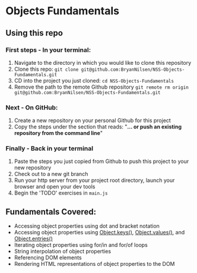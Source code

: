 # Objects Fundamentals

## Using this repo

### First steps - In your terminal:

1. Navigate to the directory in which you would like to clone this repository
1. Clone this repo: `git clone git@github.com:BryanNilsen/NSS-Objects-Fundamentals.git`
1. CD into the project you just cloned: `cd NSS-Objects-Fundamentals`
1. Remove the path to the remote Github repository `git remote rm origin git@github.com:BryanNilsen/NSS-Objects-Fundamentals.git`

### Next - On GitHub:

1. Create a new repository on your personal Github for this project
1. Copy the steps under the section that reads: "**... or push an existing repository from the command line**"

### Finally - Back in your terminal

1. Paste the steps you just copied from Github to push this project to your new repository
1. Check out to a new git branch
1. Run your http server from your project root directory, launch your browser and open your dev tools
1. Begin the 'TODO' exercises in `main.js`

## Fundamentals Covered:

- Accessing object properties using dot and bracket notation
- Accessing object properties using [Object.keys()](https://developer.mozilla.org/en-US/docs/Web/JavaScript/Reference/Global_Objects/Object/keys), [Object.values()](https://developer.mozilla.org/en-US/docs/Web/JavaScript/Reference/Global_objects/Object/values), and [Object.entries()](https://developer.mozilla.org/en-US/docs/Web/JavaScript/Reference/Global_Objects/Object/entries)
- Iterating object properties using for/in and for/of loops
- String interpolation of object properties
- Referencing DOM elements
- Rendering HTML representations of object properties to the DOM
